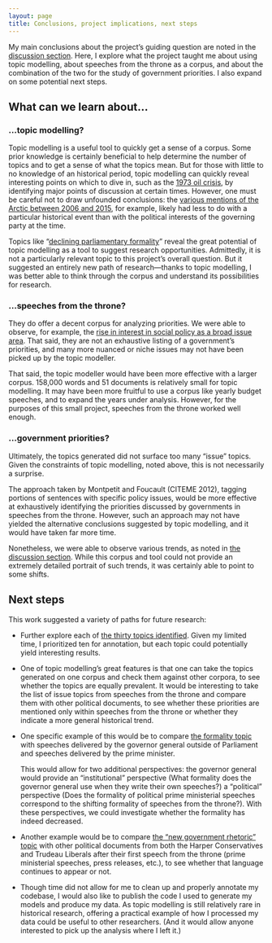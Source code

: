 ```yaml
---
layout: page
title: Conclusions, project implications, next steps
---
```


My main conclusions about the project’s guiding question are noted in the [discussion section](/discussion/). Here, I explore what the project taught me about using topic modelling, about speeches from the throne as a corpus, and about the combination of the two for the study of government priorities. I also expand on some potential next steps.

## What can we learn about...

### ...topic modelling?

Topic modelling is a useful tool to quickly get a sense of a corpus. Some prior knowledge is certainly beneficial to help determine the number of topics and to get a sense of what the topics mean. But for those with little to no knowledge of an historical period, topic modelling can quickly reveal interesting points on which to dive in, such as the [1973 oil crisis](/topics/10-oil-food-transportation/), by identifying major points of discussion at certain times. However, one must be careful not to draw unfounded conclusions: the [various mentions of the Arctic between 2006 and 2015](/topics/18-families-hard-north/), for example, likely had less to do with a particular historical event than with the political interests of the governing party at the time.

Topics like “[declining parliamentary formality](/topics/24-act-asked-provide/)” reveal the great potential of topic modelling as a tool to suggest research opportunities. Admittedly, it is not a particularly relevant topic to this project’s overall question. But it suggested an entirely new path of research—thanks to topic modelling, I was better able to think through the corpus and understand its possibilities for research.

### ...speeches from the throne?

They do offer a decent corpus for analyzing priorities. We were able to observe, for example, the [rise in interest in social policy as a broad issue area](/topics/6-health-communities-children/). That said, they are not an exhaustive listing of a government’s priorities, and many more nuanced or niche issues may not have been picked up by the topic modeller.

That said, the topic modeller would have been more effective with a larger corpus. 158,000 words and 51 documents is relatively small for topic modelling. It may have been more fruitful to use a corpus like yearly budget speeches, and to expand the years under analysis. However, for the purposes of this small project, speeches from the throne worked well enough.

### ...government priorities?

Ultimately, the topics generated did not surface too many “issue” topics. Given the constraints of topic modelling, noted above, this is not necessarily a surprise.

The approach taken by Montpetit and Foucault (CITEME 2012), tagging portions of sentences with specific policy issues, would be more effective at exhaustively identifying the priorities discussed by governments in speeches from the throne. However, such an approach may not have yielded the alternative conclusions suggested by topic modelling, and it would have taken far more time.

Nonetheless, we were able to observe various trends, as noted in [the discussion section](/discussion/). While this corpus and tool could not provide an extremely detailed portrait of such trends, it was certainly able to point to some shifts.

## Next steps

This work suggested a variety of paths for future research:

* Further explore each of [the thirty topics identified](/topics/). Given my limited time, I prioritized ten for annotation, but each topic could potentially yield interesting results.

* One of topic modelling’s great features is that one can take the topics generated on one corpus and check them against other corpora, to see whether the topics are equally prevalent. It would be interesting to take the list of issue topics from speeches from the throne and compare them with other political documents, to see whether these priorities are mentioned only within speeches from the throne or whether they indicate a more general historical trend.

* One specific example of this would be to compare [the formality topic]((/topics/24-act-asked-provide/)) with speeches delivered by the governor general outside of Parliament and speeches delivered by the prime minister. 

	This would allow for two additional perspectives: the governor general would provide an “institutional” perspective (What formality does the governor general use when they write their own speeches?) a “political” perspective (Does the formality of political prime ministerial speeches correspond to the shifting formality of speeches from the throne?). With these perspectives, we could investigate whether the formality has indeed decreased.

* Another example would be to compare [the “new government rhetoric” topic](/topics/17-trust-stronger-middle/) with other political documents from both the Harper Conservatives and Trudeau Liberals after their first speech from the throne  (prime ministerial speeches, press releases, etc.), to see whether that language continues to appear or not.

* Though time did not allow for me to clean up and properly annotate my codebase, I would also like to publish the code I used to generate my models and produce my data. As topic modelling is still relatively rare in historical research, offering a practical example of how I processed my data could be useful to other researchers. (And it would allow anyone interested to pick up the analysis where I left it.)